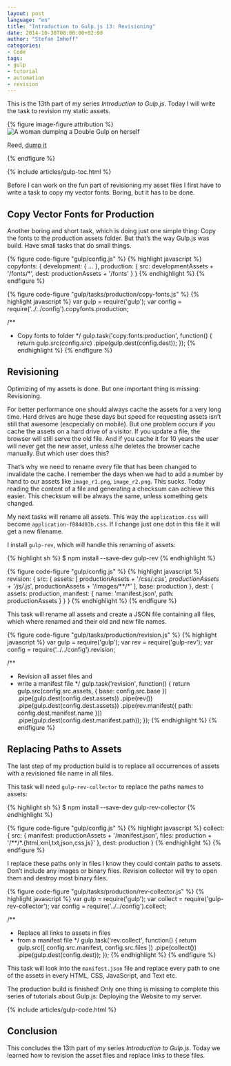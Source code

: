 ```yaml
---
layout: post
language: "en"
title: "Introduction to Gulp.js 13: Revisioning"
date: 2014-10-30T08:00:00+02:00
author: "Stefan Imhoff"
categories:
- Code
tags:
- gulp
- tutorial
- automation
- revision
---
```


This is the 13th part of my series *Introduction to Gulp.js*. Today I will write the task to revision my static assets.

{% figure image-figure attribution %}
<img src="/assets/images/artikel/gulp-tutorial-13.jpg" alt="A woman dumping a Double Gulp on herself">
<p class="attribution-text"><i class="icon-cc"></i> Reed, <a href="https://www.flickr.com/photos/ishatter/3614680378">dump it</a></p>
{% endfigure %}

{% include articles/gulp-toc.html %}

Before I can work on the fun part of revisioning my asset files I first have to write a task to copy my vector fonts. Boring, but it has to be done.

## Copy Vector Fonts for Production
Another boring and short task, which is doing just one simple thing: Copy the fonts to the production assets folder. But that’s the way Gulp.js was build. Have small tasks that do small things.

{% figure code-figure "gulp/config.js" %}
{% highlight javascript %}
copyfonts: {
  development: {
    ...
  },
  production: {
    src:  developmentAssets + '/fonts/*',
    dest: productionAssets + '/fonts'
  }
}
{% endhighlight %}
{% endfigure %}

{% figure code-figure "gulp/tasks/production/copy-fonts.js" %}
{% highlight javascript %}
var gulp   = require('gulp');
var config = require('../../config').copyfonts.production;

/**
 * Copy fonts to folder
 */
gulp.task('copy:fonts:production', function() {
  return gulp.src(config.src)
    .pipe(gulp.dest(config.dest));
});
{% endhighlight %}
{% endfigure %}

## Revisioning
Optimizing of my assets is done. But one important thing is missing: Revisioning.

For better performance one should always cache the assets for a very long time. Hard drives are huge these days but speed for requesting assets isn’t still that awesome (escpecially on mobile). But one problem occurs if you cache the assets on a hard drive of a visitor. If you update a file, the browser will still serve the old file. And if you cache it for 10 years the user will never get the new asset, unless s/he deletes the browser cache manually. But which user does this?

That’s why we need to rename every file that has been changed to invalidate the cache. I remember the days when we had to add a number by hand to our assets like `image_r1.png`, `image_r2.png`. This sucks. Today reading the content of a file and generating a checksum can achieve this easier. This checksum will be always the same, unless something gets changed.

My next tasks will rename all assets. This way the `application.css` will become `application-f084d03b.css`. If I change just one dot in this file it will get a new filename.

I install `gulp-rev`, which will handle this renaming of assets:

{% highlight sh %}
$ npm install --save-dev gulp-rev
{% endhighlight %}

{% figure code-figure "gulp/config.js" %}
{% highlight javascript %}
revision: {
  src: {
    assets: [
      productionAssets + '/css/*.css',
      productionAssets + '/js/*.js',
      productionAssets + '/images/**/*'
    ],
    base: production
  },
  dest: {
    assets: production,
    manifest: {
      name: 'manifest.json',
      path: productionAssets
    }
  }
}
{% endhighlight %}
{% endfigure %}

This task will rename all assets and create a JSON file containing all files, which where renamed and their old and new file names.

{% figure code-figure "gulp/tasks/production/revision.js" %}
{% highlight javascript %}
var gulp   = require('gulp');
var rev    = require('gulp-rev');
var config = require('../../config').revision;

/**
 * Revision all asset files and
 * write a manifest file
 */
gulp.task('revision', function() {
  return gulp.src(config.src.assets, { base: config.src.base })
    .pipe(gulp.dest(config.dest.assets))
    .pipe(rev())
    .pipe(gulp.dest(config.dest.assets))
    .pipe(rev.manifest({ path: config.dest.manifest.name }))
    .pipe(gulp.dest(config.dest.manifest.path));
});
{% endhighlight %}
{% endfigure %}

## Replacing Paths to Assets
The last step of my production build is to replace all occurrences of assets with a revisioned file name in all files.

This task will need `gulp-rev-collector` to replace the paths names to assets:

{% highlight sh %}
$ npm install --save-dev gulp-rev-collector
{% endhighlight %}

{% figure code-figure "gulp/config.js" %}
{% highlight javascript %}
collect: {
  src: {
    manifest: productionAssets + '/manifest.json',
    files:  production + '/**/*.{html,xml,txt,json,css,js}'
  },
  dest: production
}
{% endhighlight %}
{% endfigure %}

I replace these paths only in files I know they could contain paths to assets. Don’t include any images or binary files. Revision collector will try to open them and destroy most binary files.

{% figure code-figure "gulp/tasks/production/rev-collector.js" %}
{% highlight javascript %}
var gulp    = require('gulp');
var collect = require('gulp-rev-collector');
var config  = require('../../config').collect;

/**
 * Replace all links to assets in files
 * from a manifest file
 */
gulp.task('rev:collect', function() {
  return gulp.src([
    config.src.manifest,
    config.src.files
  ])
  .pipe(collect())
  .pipe(gulp.dest(config.dest));
});
{% endhighlight %}
{% endfigure %}

This task will look into the `manifest.json` file and replace every path to one of the assets in every HTML, CSS, JavaScript, and Text etc.

The production build is finished! Only one thing is missing to complete this series of tutorials about Gulp.js: Deploying the Website to my server.

{% include articles/gulp-code.html %}

## Conclusion
This concludes the 13th part of my series *Introduction to Gulp.js*. Today we learned how to revision the asset files and replace links to these files.
